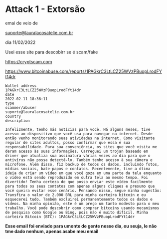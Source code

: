 # Attack 1 - Extorsão

emai de veio de

suporte@lauralacosatelie.com.br

dia 11/02/2022

Usei esse site para descobirr se é scam/fake

<https://cryptscam.com>

<https://www.bitcoinabuse.com/reports/1PAGkrC3LtLCZ25WVzPBuopLrodFYt14dr>

````
Wallet address
1PAGkrC3LtLCZ25WVzPBuopLrodFYt14dr
date
2022-02-11 18:36:11
type
scammer/abuser
suporte@lauralacosatelie.com.br
country
description

Infelizmente, tenho más notícias para você. Há alguns meses, tive acesso ao dispositivo que você usa para navegar na internet. Desde então venho monitorando suas atividades na internet. Como visitante regular de sites adultos, posso confirmar que essa é sua responsabilidade. Para sua conveniência, os sites que você visita me deram acesso às suas informações. Carreguei um trojan baseado em driver que atualiza sua assinatura várias vezes ao dia para que o antivírus não possa detectá-lo. Também tenho acesso à sua câmera e microfone. Além disso, fiz backup de todos os dados, incluindo fotos, mídias sociais, bate-papos e contatos. Recentemente, tive a ótima ideia de criar um vídeo em que você goza em uma parte da tela enquanto o vídeo está sendo reproduzido em outra tela ao mesmo tempo. Foi divertido! Tenha certeza de que posso enviar este vídeo facilmente para todos os seus contatos com apenas alguns cliques e presumo que você queira evitar esse cenário. Pensando nisso, segue minha sugestão: Transfira o valor de 2.000 BRL para minha carteira bitcoin e eu esquecerei tudo. Também excluirei permanentemente todos os dados e vídeos. Na minha opinião, este é um preço um tanto modesto para o meu trabalho. Você pode descobrir como comprar bitcoins usando mecanismos de pesquisa como Google ou Bing, pois não é muito difícil. Minha carteira Bitcoin (BTC): 1PAGkrC3LtLCZ25WVzPBuopLrodFYt14dr
````

**Esse email foi enviado para umonte de gente nesse dia, ou seuja, le nâo tme dado nenhum, apenas asabe meu email**
